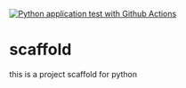 [![Python application test with Github Actions](https://github.com/skyecrocker/scaffold/actions/workflows/main.yml/badge.svg)](https://github.com/skyecrocker/scaffold/actions/workflows/main.yml)

# scaffold
this is a project scaffold for python
